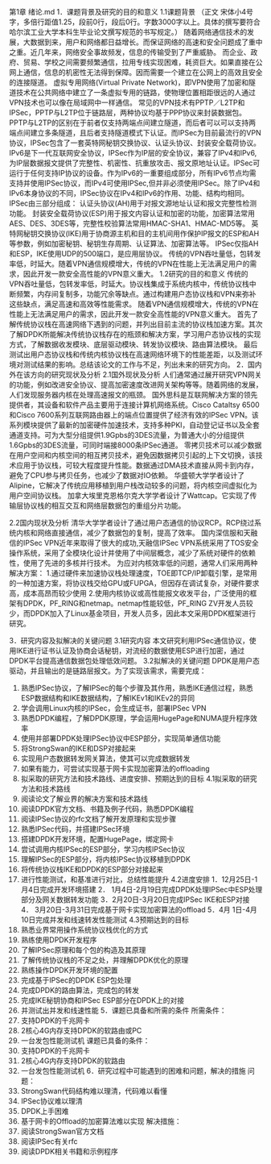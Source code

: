 第1章 绪论.md
1．课题背景及研究的目的和意义
1.1课题背景
（正文  宋体小4号字，多倍行距值1.25，段前0行，段后0行。字数3000字以上。具体的撰写要符合哈尔滨工业大学本科生毕业论文撰写规范的书写规定。）
随着网络通信技术的发展，大数据到来，用户和网络都日益增长。而保证网络的高速和安全问题成了重中之重。近几年来，网络安全事故频发，信息的传输受到了严重威胁。
而企业、政府、贸易、学校之间需要频繁通信，拉用专线实现困难，耗资巨大。如果直接在公网上通信，信息的机密性无法得到保障。因而需要一个建立在公网上的高效且安全的连接隧道。
虚拟专用网络(Virtual Private Network)，即VPN使用了加密和隧道技术在公共网络中建立了一条虚拟专用的链路，使物理位置相距很远的人通过VPN技术也可以像在局域网中一样通信。
常见的VPN技术有PPTP／L2TP和IPSec，PPTP与L2TP位于链路层，两种协议均基于PPP协议来封装数据包。PPTP与L2TP的区别在于前者仅支持两端点间建立隧道，而后者可以可以支持两端点间建立多条隧道，且后者支持隧道模式下认证。而IPSec为目前最流行的VPN协议，IPSec包含了一套英特网秘钥交换协议、认证头协议、封装安全载荷协议。
IPv6是下一代互联网安全协议，IPSec作为IP层的安全协议，兼容了IPv4和IPv6,为IP层数据报文提供了完整性、机密性、抗重放攻击、报文原地址认证。IPSec可运行于任何支持IP协议的设备。作为IPv6的一重要组成部分，所有IPv6节点均需支持并使用IPSec协议，而IPv4可使用IPSec,但并非必须使用IPSec。除了IPv4和IPv6本身协议的不同，IPSec协议在IPv4和IPv6的作用、功能、结构均相同。
IPSec由三部分组成：
认证头协议(AH)用于对报文源地址认证和报文完整性检测功能。
封装安全载荷协议(ESP)用于报文内容认证和加密的功能，加密算法常用AES、DES、3DES等，完整性校验算法常用HMAC-SHA1、HMAC-MD5等。
英特网秘钥交换协议(IKE)用于协商源主机和目的主机间用作保护IP报文的ESP和AH等参数，例如加密秘钥、秘钥生存周期、认证算法、加密算法等。
IPSec仅指AH和ESP，IKE使用UDP的500端口，是应用层协议。
传统的VPN吞吐量低，包转发率低，时延大。随着VPN通信规模增大，传统的VPN在性能上无法满足用户的需求，因此开发一款安全高性能的VPN意义重大。
1.2研究的目的和意义
传统的VPN吞吐量低，包转发率低，时延大。协议栈集成于系统内核中，传统协议栈中断频繁，内存间复制多，功能冗余等缺点。通过构建用户态协议栈和VPN来弥补这些缺点，满足高速和高效等性能需求。
随着VPN通信规模增大，传统的VPN在性能上无法满足用户的需求，因此开发一款安全高性能的VPN意义重大。
首先了解传统协议栈在高速网络下遇到的问题，并列出目前主流的协议栈加速方案。其次了解DPDK所能解决传统协议栈存在的瓶颈和解决方案，学习用户态协议栈的实现方式，了解数据收发模块、底层驱动模块、转发协议模块、路由算法模块。
最后测试出用户态协议栈和传统内核协议栈在高速网络环境下的性能差距，以及测试环境对测试结果的影响。总结该论文的工作与不足，列出未来的研究方向。
2．国内外在该方向的研究现状及分析
2.1国外现状及分析
人们通常通过展开研究VPN网关的功能，例如改进安全协议、提高加密速度改进网关架构等等。随着网络的发展，人们发现服务器内核在处理高速报文的瓶颈。
国外思科是互联网解决方案的领先提供者，其设备和软件产品主要用于连接计算机网络系统。Cisco Cataltsy 6500和Cisco 7600系列互联网路由器上的端点位置提供了经济有效的IPSec VPN。该系列模块提供了最新的加密硬件加速技术，支持多种PKI，自动登记证书以及全套通道支持。可为大型分组提供1.9Gpbs的3DES流量，为普通大小的分组提供1.6Gpbs的3DES流量，可同时端接8000条IPSec通道。
零拷贝技术可以减少数据在用户空间和内核空间的相互拷贝技术，避免因数据拷贝引起的上下文切换，该技术应用于协议栈，可较大程度提升性能。数据通过DMA技术直接从网卡到内存，避免了CPU参与拷贝任务，也减少了数据对IO依赖。
华盛顿大学学者设计了Alipine，它解决了传统应用移植到用户栈改动较多的问题，将内核空间虚拟化为用户空间协议栈。
加拿大埃里克恩格尔克大学学者设计了Wattcap。它实现了传输层协议栈的相互交互和网络层数据包的重组分片功能。

2.2国内现状及分析
清华大学学者设计了通过用户态通信的协议RCP。RCP绕过系统内核和网络直接通信，减少了数据包的复制，提高了效率。
国内深信服和天融信的IPSec VPN近年来取得了很大的成功,天融信IPSec VPN系统采用了TOS安全操作系统，采用了全模块化设计并使用了中间层概念，减少了系统对硬件的依赖性，使用了先进的多核并行技术。
为应对内核效率低的问题，通常人们采用两种解决方案：
1.通过硬件来加速协议栈处理速度，TOE即TCP/IP卸载引擎，是常用的一种加速方案，将协议栈交给GPU或FUPGA，但因存在调试复杂，对硬件要求高，成本高昂而较少使用
2.使用内核协议或高性能报文收发平台，广泛使用的框架有DPDK，PF_RING和netmap。netmap性能较低，PF_RING ZV开发人员较少，而DPDK加入了Linux基金项目，开发人员多，因此本文采用DPDK框架进行研究。

3．研究内容及拟解决的关键问题
3.1研究内容
本文研究利用IPSec通信协议，使用IKE进行证书认证及协商会话秘钥，对流经的数据使用ESP进行加密，通过DPDK平台提高通信数据包处理低效问题。
3.2拟解决的关键问题
DPDK是用户态驱动，并且输出的是链路层报文。为了实现该需求，需要完成：
1.	熟悉IPSec协议，了解IPSec的每个步骤及其作用，熟悉IKE通信过程，熟悉ESP数据结构和IKE数据结构，了解IKEv1和IKEv2的异同
2.	学会调用Linux内核的IPSec，会生成证书，部署IPSec VPN
3.	熟悉DPDK编程，了解DPDK原理，学会运用HugePage和NUMA提升程序效率
4.	使用并部署DPDK处理IPSec协议中ESP部分，实现简单通信功能
5.	将StrongSwan的IKE和DSP对接起来
6.	实现用户态数据转发网关算法，使其可以完成数据转发
7.	如果有能力，可尝试实现基于网卡实现加密算法的offloading
4. 拟采取的研究方法和技术路线、进度安排、预期达到的目标
4.1拟采取的研究方法和技术路线
1.	阅读论文了解业界的解决方案和技术路线
2.	阅读DPDK官方文档、书籍及例子代码，熟悉DPDK编程
3.	阅读IPSec协议的rfc文档了解开发原理和实现步骤
4.	熟悉IPSec代码，并搭建IPSec环境
5.	搭建DPDK开发环境，配置HugePage，绑定网卡
6.	尝试调用内核IPSec的ESP部分，学习内核IPSec协议
7.	理解IPSec的ESP部分，将内核IPSec协议移植到DPDK
8.	将传统协议栈IKE和DPDK的ESP部分对接起来
9.	进行性能测试，和基准进行对比，总结性能提升
4.2进度安排
	1．12月25日-1月4日完成开发环境搭建
2． 1月4日-2月19日完成DPDK处理IPSec中ESP处理部分及网关数据转发功能
	3．2月20日-3月20日完成IPSec IKE和ESP对接
	4． 3月20日-3月31日完成基于网卡实现加密算法的offload
	5．4月 1日-4月10日完成并发和线速转发性能测试
4.3预期达到的目标
1.	熟悉业界常用操作系统协议栈优化的方式
2.	熟练使用DPDK开发程序
3.	了解IPSec原理和每个包的构造及其原理
4.	了解传统协议栈的不足之处，并理解DPDK优化的原理
5.	熟练操作DPDK开发环境的配置
6.	完成基于IPSec的DPDK ESP包处理
7.	完成DPDK的路由算法，完成包的转发
8.	完成IKE秘钥协商和IPSec ESP部分在DPDK上的对接
9.	并测试出并发和线速性能
5．课题已具备和所需的条件
	所需条件：
1.	支持DPDK的千兆网卡
2.	2核心4G内存支持DPDK的软路由或PC
3.	一台发包性能测试机
课题已具备的条件：
1.	支持DPDK的千兆网卡
2.	2核心4G内存支持DPDK的软路由
3.	一台发包性能测试机
6．研究过程中可能遇到的困难和问题，解决的措施
		问题：
1.	StrongSwan代码结构难以理清，代码难以看懂
2.	IPSec协议难以理清
3.	DPDK上手困难
4.	基于网卡的Offload的加密算法难以实现
解决措施：
1.	阅读StrongSwan官方文档
2.	阅读IPSec有关rfc
3.	阅读DPDK相关书籍和示例程序
